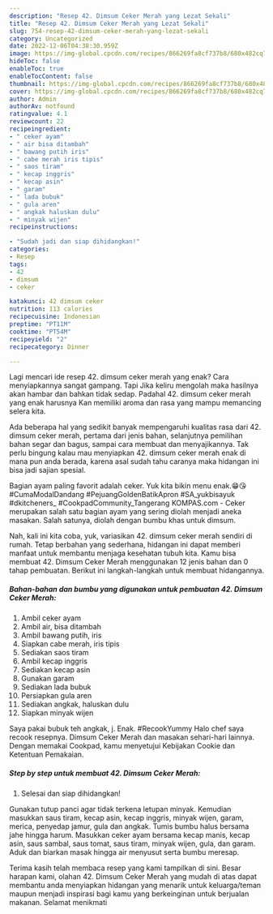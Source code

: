 ```yaml
---
description: "Resep 42. Dimsum Ceker Merah yang Lezat Sekali"
title: "Resep 42. Dimsum Ceker Merah yang Lezat Sekali"
slug: 754-resep-42-dimsum-ceker-merah-yang-lezat-sekali
category: Uncategorized
date: 2022-12-06T04:38:30.959Z
image: https://img-global.cpcdn.com/recipes/866269fa8cf737b8/680x482cq70/42-dimsum-ceker-merah-foto-resep-utama.jpg
hideToc: false
enableToc: true
enableTocContent: false
thumbnail: https://img-global.cpcdn.com/recipes/866269fa8cf737b8/680x482cq70/42-dimsum-ceker-merah-foto-resep-utama.jpg
cover: https://img-global.cpcdn.com/recipes/866269fa8cf737b8/680x482cq70/42-dimsum-ceker-merah-foto-resep-utama.jpg
author: Admin
authorAv: notfound
ratingvalue: 4.1
reviewcount: 22
recipeingredient:
- " ceker ayam"
- " air bisa ditambah"
- " bawang putih iris"
- " cabe merah iris tipis"
- " saos tiram"
- " kecap inggris"
- " kecap asin"
- " garam"
- " lada bubuk"
- " gula aren"
- " angkak haluskan dulu"
- " minyak wijen"
recipeinstructions:

- "Sudah jadi dan siap dihidangkan!"
categories:
- Resep
tags:
- 42
- dimsum
- ceker

katakunci: 42 dimsum ceker 
nutrition: 113 calories
recipecuisine: Indonesian
preptime: "PT11M"
cooktime: "PT54M"
recipeyield: "2"
recipecategory: Dinner

---
```



Lagi mencari ide resep 42. dimsum ceker merah yang enak? Cara menyiapkannya sangat gampang. Tapi Jika keliru mengolah maka hasilnya akan hambar dan bahkan tidak sedap. Padahal 42. dimsum ceker merah yang enak harusnya Kan memiliki aroma dan rasa yang mampu memancing selera kita.


Ada beberapa hal yang sedikit banyak mempengaruhi kualitas rasa dari 42. dimsum ceker merah, pertama dari jenis bahan, selanjutnya pemilihan bahan segar dan bagus, sampai cara membuat dan menyajikannya. Tak perlu bingung kalau mau menyiapkan 42. dimsum ceker merah enak di mana pun anda berada, karena asal sudah tahu caranya maka hidangan ini bisa jadi sajian spesial.

Bagian ayam paling favorit adalah ceker. Yuk kita bikin menu enak.😁😘 #CumaModalDandang #PejuangGoldenBatikApron #SA_yukbisayuk #dkitcheners_ #CookpadCommunity_Tangerang KOMPAS.com - Ceker merupakan salah satu bagian ayam yang sering diolah menjadi aneka masakan. Salah satunya, diolah dengan bumbu khas untuk dimsum.


Nah, kali ini kita coba, yuk, variasikan 42. dimsum ceker merah sendiri di rumah. Tetap berbahan yang sederhana, hidangan ini dapat memberi manfaat untuk membantu menjaga kesehatan tubuh kita. Kamu bisa membuat 42. Dimsum Ceker Merah menggunakan 12 jenis bahan dan 0 tahap pembuatan. Berikut ini langkah-langkah untuk membuat hidangannya.

<!--inarticleads1-->

##### Bahan-bahan dan bumbu yang digunakan untuk pembuatan 42. Dimsum Ceker Merah:

1. Ambil  ceker ayam
1. Ambil  air, bisa ditambah
1. Ambil  bawang putih, iris
1. Siapkan  cabe merah, iris tipis
1. Sediakan  saos tiram
1. Ambil  kecap inggris
1. Sediakan  kecap asin
1. Gunakan  garam
1. Sediakan  lada bubuk
1. Persiapkan  gula aren
1. Sediakan  angkak, haluskan dulu
1. Siapkan  minyak wijen


Saya pakai bubuk teh angkak, j. Enak. #RecookYummy Halo chef saya recook resepnya. Dimsum Ceker Merah dan masakan sehari-hari lainnya. Dengan memakai Cookpad, kamu menyetujui Kebijakan Cookie dan Ketentuan Pemakaian. 

<!--inarticleads2-->

##### Step by step untuk membuat 42. Dimsum Ceker Merah:


1. Selesai dan siap dihidangkan!

Gunakan tutup panci agar tidak terkena letupan minyak. Kemudian masukkan saus tiram, kecap asin, kecap inggris, minyak wijen, garam, merica, penyedap jamur, gula dan angkak. Tumis bumbu halus bersama jahe hingga harum. Masukkan ceker ayam bersama kecap manis, kecap asin, saus sambal, saus tomat, saus tiram, minyak wijen, gula, dan garam. Aduk dan biarkan masak hingga air menyusut serta bumbu meresap. 

Terima kasih telah membaca resep yang kami tampilkan di sini. Besar harapan kami, olahan 42. Dimsum Ceker Merah yang mudah di atas dapat membantu anda menyiapkan hidangan yang menarik untuk keluarga/teman maupun menjadi inspirasi bagi kamu yang berkeinginan untuk berjualan makanan. Selamat menikmati
